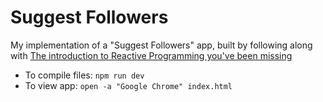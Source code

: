 # Suggest Followers

My implementation of a "Suggest Followers" app, built by following along with [The introduction to Reactive Programming you've been missing](https://gist.github.com/staltz/868e7e9bc2a7b8c1f754)

* To compile files: `npm run dev`
* To view app: `open -a "Google Chrome" index.html`
